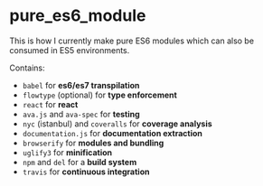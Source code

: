 # pure_es6_module
This is how I currently make pure ES6 modules which can also be consumed in ES5 environments. 

Contains:
  - `babel` for **es6/es7 transpilation**
  - `flowtype` (optional) for **type enforcement**
  - `react` for **react**
  - `ava.js` and `ava-spec` for **testing**
  - `nyc` (istanbul) and `coveralls` for **coverage analysis**
  - `documentation.js` for **documentation extraction**
  - `browserify` for **modules and bundling**
  - `uglify3` for **minification**
  - `npm` and `del` for a **build system**
  - `travis` for **continuous integration**
